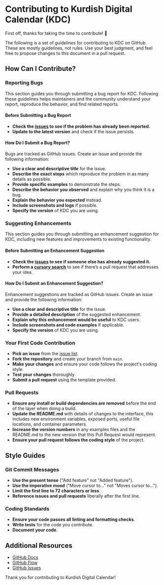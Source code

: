 # Contributing to Kurdish Digital Calendar (KDC)

First off, thanks for taking the time to contribute! 🎉

The following is a set of guidelines for contributing to KDC on GitHub. These are mostly guidelines, not rules. Use your best judgment, and feel free to propose changes to this document in a pull request.

## How Can I Contribute?

### Reporting Bugs

This section guides you through submitting a bug report for KDC. Following these guidelines helps maintainers and the community understand your report, reproduce the behavior, and find related reports.

#### Before Submitting a Bug Report

- **Check the [issues](https://github.com/6ebeng/Kurdish-Digital-Calendar/issues) to see if the problem has already been reported.**
- **Update to the latest version** and check if the issue persists.

#### How Do I Submit a Bug Report?

Bugs are tracked as GitHub issues. Create an issue and provide the following information:

- **Use a clear and descriptive title** for the issue.
- **Describe the exact steps** which reproduce the problem in as many details as possible.
- **Provide specific examples** to demonstrate the steps.
- **Describe the behavior you observed** and explain why you think it is a bug.
- **Explain the behavior you expected** instead.
- **Include screenshots and logs** if possible.
- **Specify the version** of KDC you are using.

### Suggesting Enhancements

This section guides you through submitting an enhancement suggestion for KDC, including new features and improvements to existing functionality.

#### Before Submitting an Enhancement Suggestion

- **Check the [issues](https://github.com/6ebeng/Kurdish-Digital-Calendar/issues) to see if someone else has already suggested it.**
- **Perform a [cursory search](https://github.com/6ebeng/Kurdish-Digital-Calendar/pulls)** to see if there’s a pull request that addresses your idea.

#### How Do I Submit an Enhancement Suggestion?

Enhancement suggestions are tracked as GitHub issues. Create an issue and provide the following information:

- **Use a clear and descriptive title** for the issue.
- **Provide a detailed description** of the suggested enhancement.
- **Explain why this enhancement would be useful** to KDC users.
- **Include screenshots and code examples** if applicable.
- **Specify the version** of KDC you are using.

### Your First Code Contribution

- **Pick an issue** from the [issue list](https://github.com/6ebeng/Kurdish-Digital-Calendar/issues).
- **Fork the repository** and create your branch from `main`.
- **Make your changes** and ensure your code follows the project's coding style.
- **Test your changes** thoroughly.
- **Submit a pull request** using the template provided.

### Pull Requests

- **Ensure any install or build dependencies are removed** before the end of the layer when doing a build.
- **Update the README.md** with details of changes to the interface, this includes new environment variables, exposed ports, useful file locations, and container parameters.
- **Increase the version numbers** in any examples files and the README.md to the new version that this Pull Request would represent.
- **Ensure your pull request follows the coding style** of the project.

## Style Guides

### Git Commit Messages

- **Use the present tense** ("Add feature" not "Added feature").
- **Use the imperative mood** ("Move cursor to..." not "Moves cursor to...").
- **Limit the first line to 72 characters or less**.
- **Reference issues and pull requests** liberally after the first line.

### Coding Standards

- **Ensure your code passes all linting and formatting checks**.
- **Write tests** for the code you contribute.
- **Document your code**.

## Additional Resources

- [GitHub Docs](https://docs.github.com/)
- [GitHub Flow](https://guides.github.com/introduction/flow/)
- [GitHub Issues](https://docs.github.com/en/issues)

Thank you for contributing to Kurdish Digital Calendar!